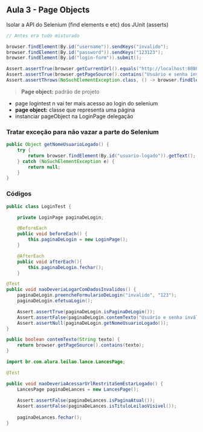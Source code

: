 ## Aula 3 - Page Objects

Isolar a API do Selenium (find elements e etc) dos JUnit (asserts)

``` java
// Antes era tudo misturado

browser.findElement(By.id("username")).sendKeys("invalido");
browser.findElement(By.id("password")).sendKeys("123123");
browser.findElement(By.id("login-form")).submit();

Assert.assertTrue(browser.getCurrentUrl().equals("http://localhost:8080/login?error"));
Assert.assertTrue(browser.getPageSource().contains("Usuário e senha inválidos."));
Assert.assertThrows(NoSuchElementException.class, () -> browser.findElement(By.id("usuario-logado")));
```

> **Page object:** padrão de projeto

- page logintest n vai ter mais acesso ao login do selenium
- **page object:** classe que representa uma página
- instanciar pageObject na LoginPage
	delegação

### Tratar exceção para não vazar a parte do Selenium

``` java
public Object getNomeUsuarioLogado() {
    try {
        return browser.findElement(By.id("usuario-logado")).getText();
    } catch (NoSuchElementException e) {
        return null;
    }
}
```

### Códigos

```java
public class LoginTest {

    private LoginPage paginaDeLogin;

    @BeforeEach
    public void beforeEach() {
        this.paginaDeLogin = new LoginPage();
    }

    @AfterEach
    public void afterEach(){
        this.paginaDeLogin.fechar();
    }
```

``` java
@Test
public void naoDeveriaLogarComDadosInvalidos() {
    paginaDeLogin.preencheFormularioDeLogin("invalido", "123");
    paginaDeLogin.efetuaLogin();

    Assert.assertTrue(paginaDeLogin.isPaginaDeLogin());
    Assert.assertFalse(paginaDeLogin.contemTexto("Usuário e senha inválidos."));
    Assert.assertNull(paginaDeLogin.getNomeUsuarioLogado());
}
```

``` java
public boolean contemTexto(String texto) {
    return browser.getPageSource().contains(texto);
}
```

``` java
import br.com.alura.leilao.lance.LancesPage;
```

``` java
@Test

public void naoDeveriaAcessarUrlRestritaSemEstarLogado() {
	LancesPage paginaDeLances = new LancesPage();
	
	Assert.assertFalse(paginaDeLances.isPaginaAtual());
	Assert.assertFalse(paginaDeLances.isTituloLeilaoVisivel());
	
	paginaDeLances.fechar();
}
```
